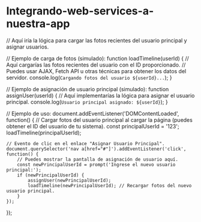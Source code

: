 # Integrando-web-services-a-nuestra-app
// Aquí iría la lógica para cargar las fotos recientes del usuario principal y asignar usuarios.

// Ejemplo de carga de fotos (simulado):
function loadTimeline(userId) {
    // Aquí cargarías las fotos recientes del usuario con el ID proporcionado.
    // Puedes usar AJAX, Fetch API u otras técnicas para obtener los datos del servidor.
    console.log(`Cargando fotos del usuario ${userId}...`);
}

// Ejemplo de asignación de usuario principal (simulado):
function assignUser(userId) {
    // Aquí implementarías la lógica para asignar el usuario principal.
    console.log(`Usuario principal asignado: ${userId}`);
}

// Ejemplo de uso:
document.addEventListener('DOMContentLoaded', function() {
    // Cargar fotos del usuario principal al cargar la página (puedes obtener el ID del usuario de tu sistema).
    const principalUserId = '123';
    loadTimeline(principalUserId);
    
    // Evento de clic en el enlace "Asignar Usuario Principal".
    document.querySelector('nav a[href="#"]').addEventListener('click', function() {
        // Puedes mostrar la pantalla de asignación de usuario aquí.
        const newPrincipalUserId = prompt('Ingrese el nuevo usuario principal:');
        if (newPrincipalUserId) {
            assignUser(newPrincipalUserId);
            loadTimeline(newPrincipalUserId); // Recargar fotos del nuevo usuario principal.
        }
    });
});
